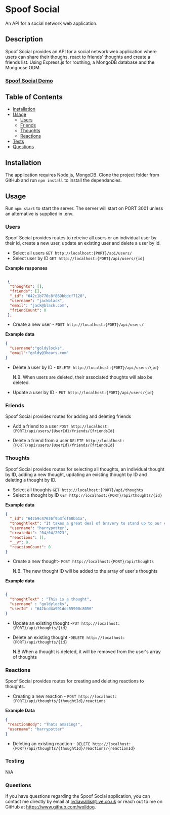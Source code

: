 # Spoof Social

An API for a social network web application.

## Description

Spoof Social provides an API for a social network web application where users can share their thoughs, react to friends' thoughts and create a friends list. Using Express.js for routhing, a MongoDB database and the Mongoose ODM.

### [Spoof Social Demo](https://watch.screencastify.com/v/4FjBTkkKpFBRZIFhniEr)

## Table of Contents
- [Installation](#installation)
- [Usage](#usage)
  - [Users](#users)
  - [Friends](#friends)
  - [Thoughts](#thoughts)
  - [Reactions](#reactions)
- [Tests](#tests)
- [Questions](#questions)

## <a name="installation"></a> Installation

The application requires Node.js, MongoDB. Clone the project folder from GitHub and run `npm install` to install the dependancies.

## <a name="usage"></a> Usage

Run `npm start` to start the server. The server will start on PORT 3001 unless an alternative is supplied in .env.

### <a name="users"></a>Users

Spoof Social provides routes to retreive all users or an individual user by their id, create a new user, update an existing user and delete a user by id.

- Select all users `GET http://localhost:{PORT}/api/users/`
- Select user by ID `GET http://localhost:{PORT}/api/users/{id}`

**Example responses**

```json

 {
  "thoughts": [],
  "friends": [],
  "_id": "642c1b770c8f869bbdcf7120",
  "username": "jackblack",
  "email": "jack@black.com",
  "friendCount": 0
 },

```
- Create a new user - `POST http://localhost:{PORT}/api/users/`

**Example data**

```json
{
  "username":"goldylocks",
  "email":"goldy@3bears.com"
}

```
- Delete a user by ID - `DELETE http://localhost:{PORT}/api/users/{id}`

	N.B. When users are deleted, their associated thoughts will also be deleted.
	
- Update a user by ID - `PUT http://localhost:{PORT}/api/users/{id}`

### <a name="friends"></a>Friends

Spoof Social provides routes for adding and deleting friends

- Add a friend to a user `POST http://localhost:{PORT}/api/users/{UserId}/friends/{friendsId}`

- Delete a friend from a user `DELETE http://localhost:{PORT}/api/users/{UserId}/friends/{friendsId}`

### <a name="thoughts"></a>Thoughts 

Spoof Social provides routes for selecting all thoughts, an individual thought by ID, adding a new thought, updating an existing thought by ID and deleting a thought by ID.

- Select all thoughts `GET http://localhost:{PORT}/api/thoughts`
- Select a thought by ID `GET http://localhost:{PORT}/api/thoughts/{id}`

**Example data**

```json
{
  "_id": "642b9c47636f9b3fdf60bb1a",
  "thoughtText": "It takes a great deal of bravery to stand up to our enemies, but just as much to stand up to our friends.",
  "username": "harrypotter",
  "createdAt": "04/04/2023",
  "reactions": [],
  "__v": 0,
  "reactionCount": 0
}

```

- Create a new thought- `POST http://localhost:{PORT}/api/thoughts`

	N.B. The new thought ID will be added to the array of user's thoughts

**Example data**
```json

{
  "thoughtText" : "This is a thought",
  "username" : "goldylocks",
  "userId" : "642bcd4a991ddc55900c8056"
}

```
- Update an existing thought -`PUT http://localhost:{PORT}/api/thoughts/{id}`

- Delete an existing thought -`DELETE http://localhost:{PORT}/api/thoughts/{id}`
	
	N.B When a thought is deleted, it will be removed from the user's array of thoughts
	

### <a name="reactions"></a>Reactions

Spoof Social provides routes for creating and deleting reactions to thoughts. 

- Creating a new reaction - `POST http://localhost:{PORT}/api/thoughts/{thoughtId}/reactions`

**Example Data**

```json
{
 "reactionBody": "Thats amazing!",
 "username": "harrypotter"
}
```

- Deleting an existing reaction - `DELETE http://localhost:{PORT}/api/thoughts/{thoughtId}/reactions/{reactionId}`


### <a name="testing"></a>Testing

N/A

### <a name="questions"></a>Questions

  If you have questions regarding the Spoof Social application,
  you can contact me directly by email at lydiawallis@live.co.uk or reach out
  to me on GitHub at https://www.github.com/wolldog.

